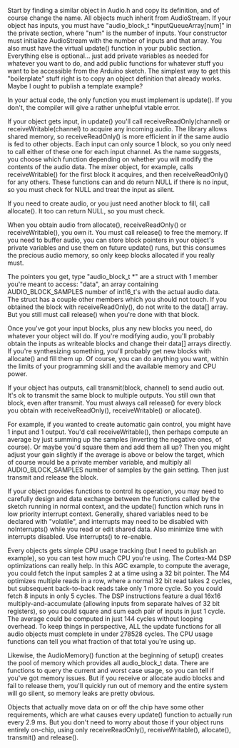 Start by finding a similar object in Audio.h and copy its definition, and of course change the name. All objects much inherit from AudioStream. If your object has inputs, you must have "audio_block_t *inputQueueArray[num]" in the private section, where "num" is the number of inputs. Your constructor must initialize AudioStream with the number of inputs and that array. You also must have the virtual update() function in your public section. Everything else is optional... just add private variables as needed for whatever you want to do, and add public functions for whatever stuff you want to be accessible from the Arduino sketch. The simplest way to get this "boilerplate" stuff right is to copy an object definition that already works. Maybe I ought to publish a template example?

In your actual code, the only function you must implement is update(). If you don't, the compiler will give a rather unhelpful vtable error.

If your object gets input, in update() you'll call receiveReadOnly(channel) or receiveWritable(channel) to acquire any incoming audio. The library allows shared memory, so receiveReadOnly() is more efficient in if the same audio is fed to other objects. Each input can only source 1 block, so you only need to call either of these one for each input channel. As the name suggests, you choose which function depending on whether you will modify the contents of the audio data. The mixer object, for example, calls receiveWritable() for the first block it acquires, and then receiveReadOnly() for any others. These functions can and do return NULL if there is no input, so you must check for NULL and treat the input as silent.

If you need to create audio, or you just need another block to fill, call allocate(). It too can return NULL, so you must check.

When you obtain audio from allocate(), receiveReadOnly() or receiveWritable(), you own it. You must call release() to free the memory. If you need to buffer audio, you can store block pointers in your object's private variables and use them on future update() runs, but this consumes the precious audio memory, so only keep blocks allocated if you really must.

The pointers you get, type "audio_block_t *" are a struct with 1 member you're meant to access: "data", an array containing AUDIO_BLOCK_SAMPLES number of int16_t's with the actual audio data. The struct has a couple other members which you should not touch. If you obtained the block with receiveReadOnly(), do not write to the data[] array. But you still must call release() when you're done with that block.

Once you've got your input blocks, plus any new blocks you need, do whatever your object will do. If you're modifying audio, you'll probably obtain the inputs as writeable blocks and change their data[] arrays directly. If you're synthesizing something, you'll probably get new blocks with allocate() and fill them up. Of course, you can do anything you want, within the limits of your programming skill and the available memory and CPU power.

If your object has outputs, call transmit(block, channel) to send audio out. It's ok to transmit the same block to multiple outputs. You still own that block, even after transmit. You must always call release() for every block you obtain with receiveReadOnly(), receiveWritable() or allocate().

For example, if you wanted to create automatic gain control, you might have 1 input and 1 output. You'd call receiveWritable(), then perhaps compute an average by just summing up the samples (inverting the negative ones, of course). Or maybe you'd square them and add them all up? Then you might adjust your gain slightly if the average is above or below the target, which of course would be a private member variable, and multiply all AUDIO_BLOCK_SAMPLES number of samples by the gain setting. Then just transmit and release the block.

If your object provides functions to control its operation, you may need to carefully design and data exchange between the functions called by the sketch running in normal context, and the update() function which runs in low priority interrupt context.  Generally, shared variables need to be declared with "volatile", and interrupts may need to be disabled with noInterrupts() while you read or edit shared data.  Also minimize time with interrupts disabled.  Use interrupts() to re-enable.

Every objects gets simple CPU usage tracking (but I need to publish an example), so you can test how much CPU you're using. The Cortex-M4 DSP optimizations can really help. In this AGC example, to compute the average, you could fetch the input samples 2 at a time using a 32 bit pointer. The M4 optimizes multiple reads in a row, where a normal 32 bit read takes 2 cycles, but subsequent back-to-back reads take only 1 more cycle. So you could fetch 8 inputs in only 5 cycles. The DSP instructions feature a dual 16x16 multiply-and-accumulate (allowing inputs from separate halves of 32 bit registers), so you could square and sum each pair of inputs in just 1 cycle. The average could be computed in just 144 cycles without looping overhead. To keep things in perspective, ALL the update functions for all audio objects must complete in under 278528 cycles. The CPU usage functions can tell you what fraction of that total you're using up.

Likewise, the AudioMemory() function at the beginning of setup() creates the pool of memory which provides all audio_block_t data. There are functions to query the current and worst case usage, so you can tell if you've got memory issues. But if you receive or allocate audio blocks and fail to release them, you'll quickly run out of memory and the entire system will go silent, so memory leaks are pretty obvious.

Objects that actually move data on or off the chip have some other requirements, which are what causes every update() function to actually run every 2.9 ms. But you don't need to worry about those if your object runs entirely on-chip, using only receiveReadOnly(), receiveWritable(), allocate(), transmit() and release(). 
